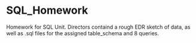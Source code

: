 # SQL_Homework
Homework for SQL Unit. Directors containd a rough EDR sketch of data, as well as .sql files for the assigned table_schema and 8 queries.
